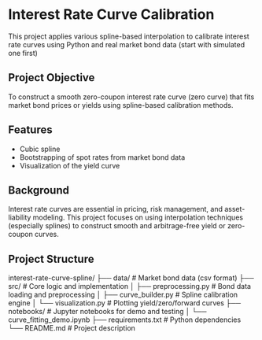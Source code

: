 # Interest Rate Curve Calibration
This project applies various spline-based interpolation to calibrate interest rate curves using Python and real market bond data (start with simulated one first)

## Project Objective
To construct a smooth zero-coupon interest rate curve (zero curve) that fits market bond prices or yields using spline-based calibration methods.

## Features
- Cubic spline
- Bootstrapping of spot rates from market bond data
- Visualization of the yield curve

## Background
Interest rate curves are essential in pricing, risk management, and asset-liability modeling. This project focuses on using interpolation techniques (especially splines) to construct smooth and arbitrage-free yield or zero-coupon curves.

## Project Structure
interest-rate-curve-spline/
├── data/ # Market bond data (csv format)
├── src/ # Core logic and implementation
│ ├── preprocessing.py # Bond data loading and preprocessing
│ ├── curve_builder.py # Spline calibration engine
│ └── visualization.py # Plotting yield/zero/forward curves
├── notebooks/ # Jupyter notebooks for demo and testing
│ └── curve_fitting_demo.ipynb
├── requirements.txt # Python dependencies
└── README.md # Project description

